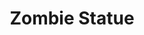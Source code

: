 ---
pid: PT15
title: Zombie Statue
location_transcription: Penn Park
zipcode: '19124'
outside_phl: 
neighborhood: Juniata,Frankford,Feltonville
age: '12'
age_range: 6-13
instagram: 
image_file_name: PT_15.jpg
proposal_transcription: 
topic: Unknown
topic_summary: '0'
type: Other No Form
keywords_other: 
credit: Jose
image_labels: 
twitter: 
facebook: 
permalink: "/monuments/pt15/"
layout: item-page
---